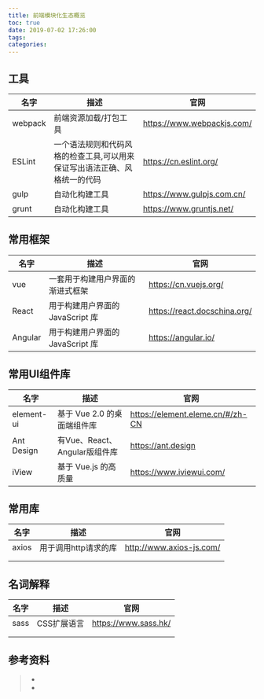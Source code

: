 ```yaml
---
title: 前端模块化生态概览
toc: true
date: 2019-07-02 17:26:00
tags:
categories:
---
```


## 工具

| 名字 | 描述   | 官网                       |
| ------- | ------------------------------------------------------------ | -------------------------- |
| webpack | 前端资源加载/打包工具                                        | https://www.webpackjs.com/ |
| ESLint  | 一个语法规则和代码风格的检查工具,可以用来保证写出语法正确、风格统一的代码 | https://cn.eslint.org/     |
| gulp    | 自动化构建工具                                               | https://www.gulpjs.com.cn/ |
| grunt   | 自动化构建工具                                               | https://www.gruntjs.net/   |



## 常用框架

| 名字  | 描述   | 官网                       |
| ---- | ---- | ---- |
| vue | 一套用于构建用户界面的渐进式框架 | https://cn.vuejs.org/ |
| React | 用于构建用户界面的 JavaScript 库 | https://react.docschina.org/ |
| Angular | 用于构建用户界面的 JavaScript 库 | https://angular.io/ |



## 常用UI组件库

| 名字       | 描述                          | 官网                               |
| ---------- | ----------------------------- | ---------------------------------- |
| element-ui | 基于 Vue 2.0 的桌面端组件库   | <https://element.eleme.cn/#/zh-CN> |
| Ant Design | 有Vue、React、Angular版组件库 | https://ant.design                 |
| iView      | 基于 Vue.js 的高质量          | https://www.iviewui.com/           |



## 常用库
| 名字  | 描述   | 官网                       |
| ---- | ---- | ---- |
| axios   | 用于调用http请求的库                                         | http://www.axios-js.com/   |
|      |      |      |
|      |      |      |



## 名词解释
| 名字  | 描述   | 官网                       |
| ---- | ---- | ---- |
| sass    | CSS扩展语言    | https://www.sass.hk/       |
|      |      |      |
|      |      |      |







## 参考资料
> - []()
> - []()
